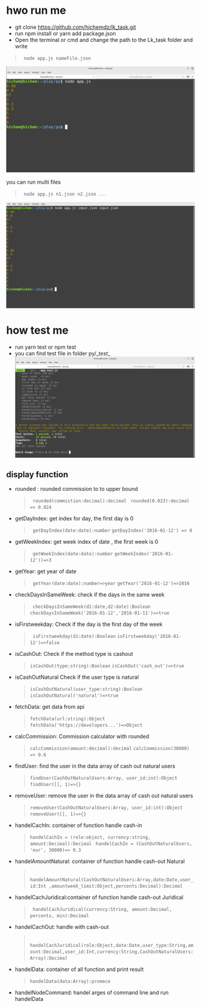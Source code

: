 # hwo run me
- git clone https://github.com/hichemdz/lk_task.git
- run npm install or yarn add package.json
- Open the terminal or cmd and change the path to the Lk_task folder and  write 
> ``` node app.js nameFile.json```


![preview](result.png)

you can run multi files  

> ``` node app.js n1.json n2.json ...```

![preview](result2.png)

# how test me
- run yarn test or npm test 
- you can find test file  in folder py/\__test__
![preview](preview3.png)

## display function

- rounded : rounded commission to to upper bound
  > ``` rounded(commistion:decimal):decimal```
  >``` rounded(0.023):decimal => 0.024```
- getDayIndex: get index for day, the first day is 0
 
  >``` getDayIndex(date:date):number```
  >```getDayIndex('2016-01-12') => 0 ```

- getWeekIndex: get week index of date , the first week is 0
  >``` getWeekIndex(date:date):number```
  >```getWeekIndex('2016-01-12'()=>3```
- getYear: get year of date
  >``` getYear(date:date):number=>year```
  >```getYear('2016-01-12')=>2016```
- checkDaysInSameWeek: check if the days in the same week
  >``` checkDaysInSameWeek(d1:date,d2:date):Boolean```
  >```checkDaysInSameWeek('2016-01-12','2016-01-11')=>true```
- isFirstweekday: Check if the day is the first day of the week
  >``` isFirstweekday(d1:date):Boolean```
  >```isFirstweekday('2016-01-12')=>false```
- isCashOut: Check if the method type is cashout
  >```isCashOut(type:string):Boolean```
  >```isCashOut('cash_out')=>true```
- isCashOutNatural Check if the user type is natural
  >```isCashOutNatural(user_type:string):Boolean```
  >```isCashOutNatural('natural')=>true```
- fetchData: get data from api
  >```fetchData(url:string):Object```
  >```fetchData('https://developers...')=>Object```
- calcCommission: Commission calculator with rounded
  >```calcCommission(amount:decimal):decimal```
  >```calcCommission(30000) => 0.6```
- findUser: find the user in the data array of cash out natural users  
  >```findUser(CashOutNaturalUsers:Array, user_id:int):Object```
  >```findUser([], 1)=>{}```
- removeUser: remove the user in the data array of cash out natural users  
  >```removeUser(CashOutNaturalUsers:Array, user_id:int):Object```
  >```removeUser([], 1)=>{}``` 
- handelCachIn: container of function handle cash-in
  >```handelCachIn = (role:object, currency:string, amount:Decimal):Decimal ```
  >```handelCachIn = (CashOutNaturalUsers, 'eur', 30000)=> 0.3 ```
- handelAmountNatural: container of function handle  cash-out Natural
  >``` handelAmountNatural(CashOutNaturalUsers:Array,date:Date,user_id:Int ,amountweek_limit:Object,percents:Decimal):Decimal```
- handelCachJuridical:container of function handle cash-out Juridical
  >``` handelCachJuridical(currency:String, amount:Decimal, percents, min):Decimal```
- handelCachOut: handle with cash-out 
  >``` handelCachJuridical(role:Object,date:Date,user_type:String,amount:Decimal,user_id:Int,currency:String,CashOutNaturalUsers:Array):Decimal```
- handelData: container of all function and print result 
  >``` handelData(data:Array):promece ```
- handelNodeCommand: handel arges of command line and run handelData
